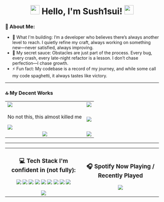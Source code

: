 <p align="center"><h1 align="center"><img width="30px" src="https://cdn.discordapp.com/emojis/1293411594621157458.webp?animated=true" /> Hello, I'm Sush1sui! <img width="30px" src="https://cdn.discordapp.com/emojis/1293411594621157458.webp?animated=true" /> </h1></p>

### 💫 About Me:
<!-- <img src="https://komarev.com/ghpvc/?username=sush1sui&label=Profile%20views&color=0e75b6&style=flat" align="right" alt="sush1sui" /> -->

- 🔭 What I'm building: I’m a developer who believes there’s always another level to reach. I quietly refine my craft, always working on something new—never satisfied, always improving.
- 🌱 My secret sauce: Obstacles are just part of the process. Every bug, every crash, every late-night refactor is a lesson. I don’t chase perfection—I chase growth.
- ⚡ Fun fact: My codebase is a record of my journey, and while some call my code spaghetti, it always tastes like victory.

---

<h3> 🔝 My Decent Works </h3>
<div align="center">
  <table align="center">
    <tr>
      <td>
        <a href="https://github.com/Sush1sui/fns-go">
          <img src="https://github-readme-stats.vercel.app/api/pin/?username=Sush1sui&repo=fns-go&theme=react-dark&bg_color=20232a&hide_border=true&title_color=87CEEB&text_color=87CEEB" />
        </a>
      </td>
      <td>
        <a href="https://github.com/Sush1sui/sushi-vc-bot-go">
          <img src="https://github-readme-stats.vercel.app/api/pin/?username=Sush1sui&repo=sushi-vc-bot-go&theme=react-dark&bg_color=20232a&hide_border=true&title_color=87CEEB&text_color=87CEEB" />
        </a>
      </td>
    </tr>
    <tr>
      <td>
        <p>No not this, this almost killed me</p>
        <a href="https://github.com/BSCS-3B/DHVSU-E-Learning-Hub">
          <img src="https://github-readme-stats.vercel.app/api/pin/?username=BSCS-3B&repo=DHVSU-E-Learning-Hub&theme=react-dark&bg_color=20232a&hide_border=true&title_color=87CEEB&text_color=87CEEB" />
        </a>
      </td>
      <td>
        <a href="https://github.com/Sush1sui/dc-bot-starter">
          <img src="https://github-readme-stats.vercel.app/api/pin/?username=Sush1sui&repo=dc-bot-starter&theme=react-dark&bg_color=20232a&hide_border=true&title_color=87CEEB&text_color=87CEEB" />
        </a>
      </td>
    </tr>
    <tr>
      <td align="center">
          <a href="https://github.com/Sush1sui/cico-bot-go">
          <img src="https://github-readme-stats.vercel.app/api/pin/?username=Sush1sui&repo=cico-bot-go&theme=react-dark&bg_color=20232a&hide_border=true&title_color=87CEEB&text_color=87CEEB" />
        </a>
      </td>
      <td colspan="2" align="center">
          <a href="https://github.com/BSCS-4B-HACKATHON/try-outs-app">
          <img src="https://github-readme-stats.vercel.app/api/pin/?username=BSCS-4B-HACKATHON&repo=try-outs-app&theme=react-dark&bg_color=20232a&hide_border=true&title_color=87CEEB&text_color=87CEEB" />
        </a>
      </td>
    </tr>
  </table>
</div>

---

<table>
  <tr>
    <td align="center" width="50%">
      <h3>💻 Tech Stack I'm confident in (not fully):</h3>
      <p>
        <img src="https://img.shields.io/badge/go-%2300ADD8.svg?style=for-the-badge&logo=go&logoColor=white" />
        <img src="https://img.shields.io/badge/typescript-%23007ACC.svg?style=for-the-badge&logo=typescript&logoColor=white" />
        <img src="https://img.shields.io/badge/javascript-%23323330.svg?style=for-the-badge&logo=javascript&logoColor=%23F7DF1E" />
        <img src="https://img.shields.io/badge/express.js-%23404d59.svg?style=for-the-badge&logo=express&logoColor=%2361DAFB" />
        <img src="https://img.shields.io/badge/node.js-6DA55F?style=for-the-badge&logo=node.js&logoColor=white" />
        <img src="https://img.shields.io/badge/react-%2320232a.svg?style=for-the-badge&logo=react&logoColor=%2361DAFB" />
        <img src="https://img.shields.io/badge/firebase-a08021?style=for-the-badge&logo=firebase&logoColor=ffcd34" />
        <img src="https://img.shields.io/badge/MongoDB-%234ea94b.svg?style=for-the-badge&logo=mongodb&logoColor=white" />
        <img src="https://img.shields.io/badge/mysql-4479A1.svg?style=for-the-badge&logo=mysql&logoColor=white" />
      </p>
      <a href="https://github.com/Sush1sui/github-readme-stats" title="Go to Source">
        <img src="https://github-readme-stats-one-psi-16.vercel.app/api/top-langs/?username=Sush1sui&theme=tokyonight&hide_border=false&include_all_commits=false&count_private=false&layout=compact&cache_seconds=900" />
      </a>
    </td>
    <td align="center" width="50%">
      <h3>🎧 Spotify Now Playing / Recently Played</h3>
      <a href="https://github.com/kittinan/spotify-github-profile">
        <img src="https://spotify-github-profile.kittinanx.com/api/view?uid=31vx4jsvjmbh3vecwjrfinxi4e4e&cover_image=true&theme=default&show_offline=false&background_color=121212&interchange=false" />
      </a>
    </td>
  </tr>
</table>

